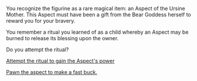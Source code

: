You recognize the figurine as a rare magical item: an Aspect of the Ursine Mother. This Aspect must have
been a gift from the Bear Goddess herself to reward you for your bravery.

You remember a ritual you learned of as a child whereby an Aspect may be burned to release its
blessing upon the owner.

Do you attempt the ritual?

[Attempt the ritual to gain the Aspect's power](burn_aspect/burn_aspect.md)

[Pawn the aspect to make a fast buck.](pawn_aspect/pawn_aspect.md)